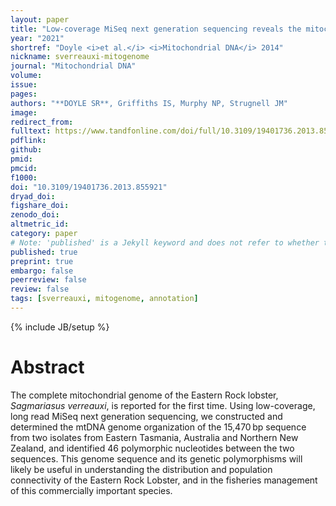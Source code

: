 ```yaml
---
layout: paper
title: "Low-coverage MiSeq next generation sequencing reveals the mitochondrial genome of the Eastern Rock Lobster, *Sagmariasus verreauxi*"
year: "2021"
shortref: "Doyle <i>et al.</i> <i>Mitochondrial DNA</i> 2014"
nickname: sverreauxi-mitogenome
journal: "Mitochondrial DNA"
volume: 
issue:
pages: 
authors: "**DOYLE SR**, Griffiths IS, Murphy NP, Strugnell JM"
image:
redirect_from: 
fulltext: https://www.tandfonline.com/doi/full/10.3109/19401736.2013.855921
pdflink: 
github: 
pmid: 
pmcid: 
f1000: 
doi: "10.3109/19401736.2013.855921"
dryad_doi:
figshare_doi: 
zenodo_doi: 
altmetric_id: 
category: paper
# Note: 'published' is a Jekyll keyword and does not refer to whether the paper is published, but rather to whether this Markdown should be part of the rendered site.
published: true
preprint: true
embargo: false	
peerreview: false
review: false
tags: [sverreauxi, mitogenome, annotation]
---
```

{% include JB/setup %}

# Abstract 

The complete mitochondrial genome of the Eastern Rock lobster, *Sagmariasus verreauxi*, is reported for the first time. Using low-coverage, long read MiSeq next generation sequencing, we constructed and determined the mtDNA genome organization of the 15,470 bp sequence from two isolates from Eastern Tasmania, Australia and Northern New Zealand, and identified 46 polymorphic nucleotides between the two sequences. This genome sequence and its genetic polymorphisms will likely be useful in understanding the distribution and population connectivity of the Eastern Rock Lobster, and in the fisheries management of this commercially important species.


